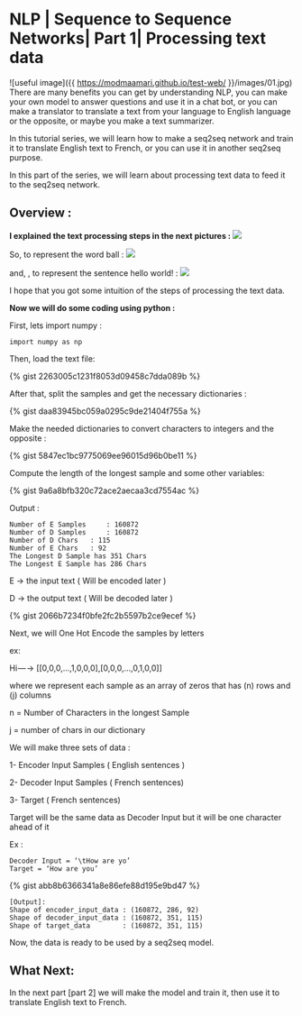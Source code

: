 # NLP | Sequence to Sequence Networks| Part 1| Processing text data
![useful image]({{ https://modmaamari.github.io/test-web/ }}/images/01.jpg)
There are many benefits you can get by understanding NLP, you can make your own model to answer questions and use it in a chat bot, or you can make a translator to translate a text from your language to English language or the opposite, or maybe you make a text summarizer.

In this tutorial series, we will learn how to make a seq2seq network and train it to translate English text to French, or you can use it in another seq2seq purpose.

In this part of the series, we will learn about processing text data to feed it to the seq2seq network.

## Overview :
**I explained the text processing steps in the next pictures :**
![](images/01.jpg)

So, to represent the word ball :
![](images/02.jpg)

and, , to represent the sentence hello world! :
![](images/03.jpg)

I hope that you got some intuition of the steps of processing the text data.


**Now we will do some coding using python :**

First, lets import numpy :

``` import numpy as np ```

Then, load the text file:

{% gist 2263005c1231f8053d09458c7dda089b %}

After that, split the samples and get the necessary dictionaries :

{% gist daa83945bc059a0295c9de21404f755a %}

Make the needed dictionaries to convert characters to integers and the opposite :

{% gist 5847ec1bc9775069ee96015d96b0be11 %}

Compute the length of the longest sample and some other variables:

{% gist 9a6a8bfb320c72ace2aecaa3cd7554ac %}

Output :

```
Number of E Samples  	: 160872
Number of D Samples 	: 160872
Number of D Chars  	: 115
Number of E Chars 	: 92
The Longest D Sample has 351 Chars
The Longest E Sample has 286 Chars
```
E → the input text ( Will be encoded later )

D → the output text ( Will be decoded later )

{% gist 2066b7234f0bfe2fc2b5597b2ce9ecef %}


Next, we will One Hot Encode the samples by letters 

ex:

Hi — -> [[0,0,0,…,1,0,0,0],[0,0,0,…,0,1,0,0]] 

where we represent each sample as an array of zeros that has (n) rows and (j) columns

n = Number of Characters in the longest Sample

j = number of chars in our dictionary

We will make three sets of data :

1- Encoder Input Samples ( English sentences )

2- Decoder Input Samples ( French sentences)

3- Target ( French sentences)

Target will be the same data as Decoder Input but it will be one character ahead of it 

Ex : 
```
Decoder Input = ‘\tHow are yo’
Target = ‘How are you’

```

{% gist abb8b6366341a8e86efe88d195e9bd47 %}

```
[Output]:
Shape of encoder_input_data : (160872, 286, 92) 
Shape of decoder_input_data : (160872, 351, 115) 
Shape of target_data        : (160872, 351, 115)
```
Now, the data is ready to be used by a seq2seq model.

## What Next:
In the next part [part 2] we will make the model and train it, then use it to translate English text to French.
